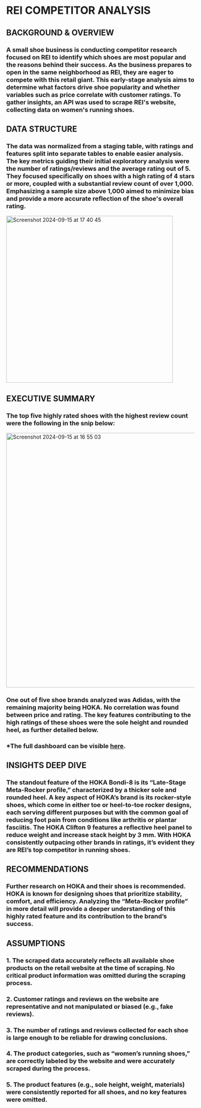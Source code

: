 # REI COMPETITOR ANALYSIS

## BACKGROUND & OVERVIEW

### A small shoe business is conducting competitor research focused on REI to identify which shoes are most popular and the reasons behind their success. As the business prepares to open in the same neighborhood as REI, they are eager to compete with this retail giant. This early-stage analysis aims to determine what factors drive shoe popularity and whether variables such as price correlate with customer ratings. To gather insights, an API was used to scrape REI's website, collecting data on women's running shoes.


## DATA STRUCTURE 

### The data was normalized from a staging table, with ratings and features split into separate tables to enable easier analysis. The key metrics guiding their initial exploratory analysis were the number of ratings/reviews and the average rating out of 5. They focused specifically on shoes with a high rating of 4 stars or more, coupled with a substantial review count of over 1,000. Emphasizing a sample size above 1,000 aimed to minimize bias and provide a more accurate reflection of the shoe's overall rating.

<img width="445" alt="Screenshot 2024-09-15 at 17 40 45" src="https://github.com/user-attachments/assets/a69c7217-60d6-4794-9fed-43575cd20a3b">


## EXECUTIVE SUMMARY

### The top five highly rated shoes with the highest review count were the following in the snip below:

<img width="679" alt="Screenshot 2024-09-15 at 16 55 03" src="https://github.com/user-attachments/assets/4c78fcd9-68f8-489c-be72-f5eae7461d56">

### One out of five shoe brands analyzed was Adidas, with the remaining majority being HOKA. No correlation was found between price and rating. The key features contributing to the high ratings of these shoes were the sole height and rounded heel, as further detailed below.

### *The full dashboard can be visible [here](https://public.tableau.com/app/profile/claire.kohler/viz/Competitoranalysis_17259320149230/REIHighestRatedShoes).

## INSIGHTS DEEP DIVE

### The standout feature of the HOKA Bondi-8 is its “Late-Stage Meta-Rocker profile,” characterized by a thicker sole and rounded heel. A key aspect of HOKA’s brand is its rocker-style shoes, which come in either toe or heel-to-toe rocker designs, each serving different purposes but with the common goal of reducing foot pain from conditions like arthritis or plantar fasciitis. The HOKA Clifton 9 features a reflective heel panel to reduce weight and increase stack height by 3 mm. With HOKA consistently outpacing other brands in ratings, it’s evident they are REI’s top competitor in running shoes.

## RECOMMENDATIONS

### Further research on HOKA and their shoes is recommended. HOKA is known for designing shoes that prioritize stability, comfort, and efficiency. Analyzing the “Meta-Rocker profile” in more detail will provide a deeper understanding of this highly rated feature and its contribution to the brand’s success.

## ASSUMPTIONS

### 1. The scraped data accurately reflects all available shoe products on the retail website at the time of scraping. No critical product information was omitted during the scraping process.
### 2. Customer ratings and reviews on the website are representative and not manipulated or biased (e.g., fake reviews).
### 3. The number of ratings and reviews collected for each shoe is large enough to be reliable for drawing conclusions.
### 4. The product categories, such as “women’s running shoes,” are correctly labeled by the website and were accurately scraped during the process.
### 5. The product features (e.g., sole height, weight, materials) were consistently reported for all shoes, and no key features were omitted.


